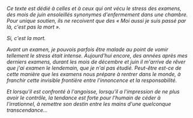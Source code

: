 *Ce texte est dédié à celles et à ceux qui ont vécu le stress des examens, des mois de juin ensoleillés synonymes d'enfermement dans une chambre. Pour unique soutien, ils ne recoivent que des « Moi aussi je suis passé par là, c'est pas la mort ».* 

*Si, c'est la mort.*

*Avant un examen, je pouvois parfois être malade au point de vomir tellement le stress était intense. Aujourd'hui encore, des années après mes derniers examens, durant les mois de décembre et juin il m'arrive de rêver que j'ai examen le lendemain, que je n'ai pas étudié. Peut-être est-ce de cette manière que les examens nous prépare à rentrer dans le monde, à franchir cette invisible frontière entre l'innoncence et la responsabilité.*

*Et lorsqu'il est confronté à l'angoisse, lorsqu'il a l'impression de ne plus avoir le contrôle, la tendance est forte pour l'humain de céder à l'irrationnel, à remettre son destin entre les mains d'une quelconque transcendance…*


